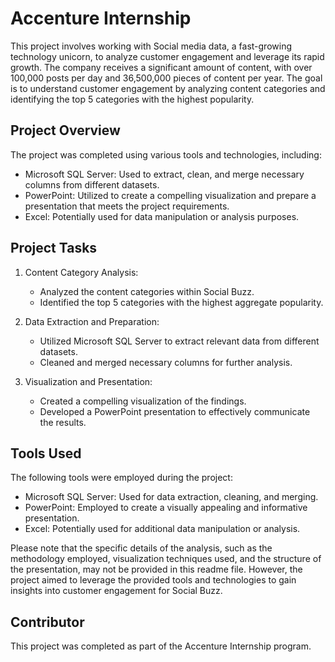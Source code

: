 # Accenture Internship

This project involves working with Social media data, a fast-growing technology unicorn, to analyze customer engagement and leverage its rapid growth. The company receives a significant amount of content, with over 100,000 posts per day and 36,500,000 pieces of content per year. The goal is to understand customer engagement by analyzing content categories and identifying the top 5 categories with the highest popularity.

## Project Overview

The project was completed using various tools and technologies, including:

- Microsoft SQL Server: Used to extract, clean, and merge necessary columns from different datasets.
- PowerPoint: Utilized to create a compelling visualization and prepare a presentation that meets the project requirements.
- Excel: Potentially used for data manipulation or analysis purposes.

## Project Tasks

1. Content Category Analysis:
   - Analyzed the content categories within Social Buzz.
   - Identified the top 5 categories with the highest aggregate popularity.

2. Data Extraction and Preparation:
   - Utilized Microsoft SQL Server to extract relevant data from different datasets.
   - Cleaned and merged necessary columns for further analysis.

3. Visualization and Presentation:
   - Created a compelling visualization of the findings.
   - Developed a PowerPoint presentation to effectively communicate the results.

## Tools Used

The following tools were employed during the project:

- Microsoft SQL Server: Used for data extraction, cleaning, and merging.
- PowerPoint: Employed to create a visually appealing and informative presentation.
- Excel: Potentially used for additional data manipulation or analysis.

Please note that the specific details of the analysis, such as the methodology employed, visualization techniques used, and the structure of the presentation, may not be provided in this readme file. However, the project aimed to leverage the provided tools and technologies to gain insights into customer engagement for Social Buzz.


## Contributor

This project was completed as part of the Accenture Internship program.
